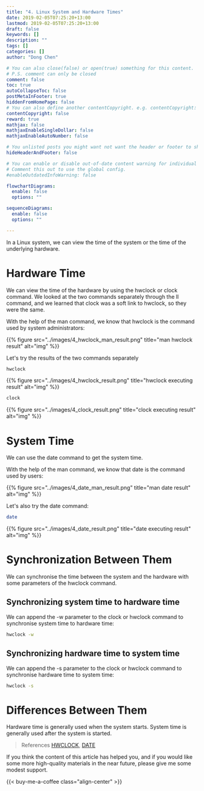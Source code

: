 ```yaml
---
title: "4. Linux System and Hardware Times"
date: 2019-02-05T07:25:20+13:00
lastmod: 2019-02-05T07:25:20+13:00
draft: false
keywords: []
description: ""
tags: []
categories: []
author: "Dong Chen"

# You can also close(false) or open(true) something for this content.
# P.S. comment can only be closed
comment: false
toc: true
autoCollapseToc: false
postMetaInFooter: true
hiddenFromHomePage: false
# You can also define another contentCopyright. e.g. contentCopyright: "This is another copyright."
contentCopyright: false
reward: true
mathjax: false
mathjaxEnableSingleDollar: false
mathjaxEnableAutoNumber: false

# You unlisted posts you might want not want the header or footer to show
hideHeaderAndFooter: false

# You can enable or disable out-of-date content warning for individual post.
# Comment this out to use the global config.
#enableOutdatedInfoWarning: false

flowchartDiagrams:
  enable: false
  options: ""

sequenceDiagrams: 
  enable: false
  options: ""

---
```


<!--more-->

In a Linux system, we can view the time of the system or the time of the underlying hardware.

# Hardware Time

We can view the time of the hardware by using the hwclock or clock command. We looked at the two commands separately through the ll command, and we learned that clock was a soft link to hwclock, so they were the same.

With the help of the man command, we know that hwclock is the command used by system administrators:

{{% figure src="../images/4_hwclock_man_result.png" title="man hwclock result" alt="img" %}}

Let's try the results of the two commands separately

```bash
hwclock
```

{{% figure src="../images/4_hwclock_result.png" title="hwclock executing result" alt="img" %}}

```bash
clock
```

{{% figure src="../images/4_clock_result.png" title="clock executing result" alt="img" %}}

# System Time

We can use the date command to get the system time.

With the help of the man command, we know that date is the command used by users:

{{% figure src="../images/4_date_man_result.png" title="man date result" alt="img" %}}

Let's also try the date command:

```bash
date
```

{{% figure src="../images/4_date_result.png" title="date executing result" alt="img" %}}

# Synchronization Between Them

We can synchronise the time between the system and the hardware with some parameters of the hwclock command.

## Synchronizing system time to hardware time

We can append the -w parameter to the clock or hwclock command to synchronise system time to hardware time:

```bash
hwclock -w
```

## Synchronizing hardware time to system time

We can append the -s parameter to the clock or hwclock command to synchronise hardware time to system time:

```bash
hwclock -s
```

# Differences Between Them

Hardware time is generally used when the system starts. System time is generally used after the system is started.

> References
> [HWCLOCK](http://man7.org/linux/man-pages/man8/hwclock.8.html),
> [DATE](http://man7.org/linux/man-pages/man1/date.1.html)

If you think the content of this article has helped you, and if you would like some more high-quality materials in the near future, please give me some modest support.

<!-- Buy Me a Coffee Button -->
{{< buy-me-a-coffee class="align-center" >}}

